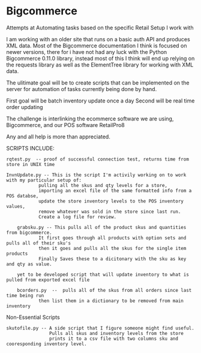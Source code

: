 # Bigcommerce
Attempts at Automating tasks based on the specific Retail Setup I work with

I am working with an older site that runs on a basic auth API and produces XML data.  Most of the Bigcommerce documentation I think is focused on newer versions, there for i have not had any luck with the Python Bigcommerce 0.11.0 library, instead most of this I think will end up relying on the requests library as well as the ElementTree library for working with XML data.

The ulitimate goal will be to create scripts that can be implemented on the server for automation of tasks currently being done by hand.

First goal will be batch inventory update once a day
Second will be real time order updating

The challenge is interlinking the ecommerce software we are using, Bigcommerce, and our POS software RetailPro8

Any and all help is more than appreciated.

SCRIPTS INCLUDE:
    
    rqtest.py  -- proof of successful connection test, returns time from store in UNIX time
    
    InvnUpdate.py -- This is the script I'm activily working on to work with my particular setup of: 
                pulling all the skus and qty levels for a store, 
                importing an excel file of the same formatted info from a POS databse, 
                update the store inventory levels to the POS inventory values, 
                remove whatever was sold in the store since last run. 
                Create a log file for review.
                
        grabsku.py -- This pulls all of the product skus and quantities from bigcommerce.  
                It first goes through all products with option sets and pulls all of their sku's
                then it goes and pulls all the skus for the single item products  
                Finally Saves these to a dicitonary with the sku as key and qty as value.
        
        yet to be developed script that will update inventory to what is pulled from exported excel file
        
        bcorders.py  --  pulls all of the skus from all orders since last time being run 
                then list them in a dictionary to be removed from main inventory
        
Non-Essential Scripts
    
    skutofile.py -- A side script that I figure someone might find useful.  
                    Pulls all skus and inventory levels from the store
                    prints it to a csv file with two columns sku and cooresponding inventory level. 
